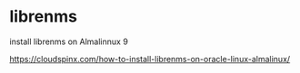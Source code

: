 # librenms
install librenms on Almalinnux 9

https://cloudspinx.com/how-to-install-librenms-on-oracle-linux-almalinux/
